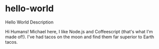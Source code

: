# hello-world
Hello World Description

Hi Humans!
Michael here, I like Node.js and Coffeescript (that's what I'm made of!).
I've had tacos on the moon and find them far superior to Earth tacos.
